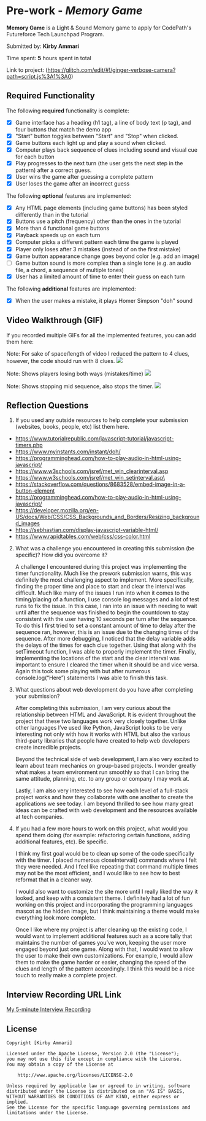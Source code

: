 # Pre-work - *Memory Game*

**Memory Game** is a Light & Sound Memory game to apply for CodePath's Futureforce Tech Launchpad Program. 

Submitted by: **Kirby Ammari**

Time spent: **5** hours spent in total

Link to project: (https://glitch.com/edit/#!/ginger-verbose-camera?path=script.js%3A1%3A0)

## Required Functionality

The following **required** functionality is complete:

* [X] Game interface has a heading (h1 tag), a line of body text (p tag), and four buttons that match the demo app
* [X] "Start" button toggles between "Start" and "Stop" when clicked. 
* [X] Game buttons each light up and play a sound when clicked. 
* [X] Computer plays back sequence of clues including sound and visual cue for each button
* [X] Play progresses to the next turn (the user gets the next step in the pattern) after a correct guess. 
* [X] User wins the game after guessing a complete pattern
* [X] User loses the game after an incorrect guess

The following **optional** features are implemented:

* [X] Any HTML page elements (including game buttons) has been styled differently than in the tutorial
* [X] Buttons use a pitch (frequency) other than the ones in the tutorial
* [X] More than 4 functional game buttons
* [X] Playback speeds up on each turn
* [X] Computer picks a different pattern each time the game is played
* [X] Player only loses after 3 mistakes (instead of on the first mistake)
* [X] Game button appearance change goes beyond color (e.g. add an image)
* [ ] Game button sound is more complex than a single tone (e.g. an audio file, a chord, a sequence of multiple tones)
* [X] User has a limited amount of time to enter their guess on each turn

The following **additional** features are implemented:

- [X] When the user makes a mistake, it plays Homer Simpson "doh" sound

## Video Walkthrough (GIF)

If you recorded multiple GIFs for all the implemented features, you can add them here:

Note: For sake of space/length of video I reduced the pattern to 4 clues, however, the code should run with 8 clues.
![](prework_win.gif)

Note: Shows players losing both ways (mistakes/time)
![](prework_lose.gif)

Note: Shows stopping mid sequence, also stops the timer.
![](prework_stop_while_playing.gif)

## Reflection Questions
1. If you used any outside resources to help complete your submission (websites, books, people, etc) list them here. 
- https://www.tutorialrepublic.com/javascript-tutorial/javascript-timers.php
- https://www.myinstants.com/instant/doh/
- https://programminghead.com/how-to-play-audio-in-html-using-javascript/
- https://www.w3schools.com/jsref/met_win_clearinterval.asp
- https://www.w3schools.com/jsref/met_win_setinterval.asp\
- https://stackoverflow.com/questions/8683528/embed-image-in-a-button-element
- https://programminghead.com/how-to-play-audio-in-html-using-javascript/
- https://developer.mozilla.org/en-US/docs/Web/CSS/CSS_Backgrounds_and_Borders/Resizing_background_images
- https://sebhastian.com/display-javascript-variable-html/
- https://www.rapidtables.com/web/css/css-color.html

2. What was a challenge you encountered in creating this submission (be specific)? How did you overcome it?

    A challenge I encountered during this project was implementing the timer functionality. Much like the prework submission warns, this was definitely the most challenging aspect to implement. More specifically, finding the proper time and place to start and clear the interval was difficult. Much like many of the issues I run into when it comes to the timing/placing of a function, I use console log messages and a lot of test runs to fix the issue. In this case, I ran into an issue with needing to wait until after the sequence was finished to begin the countdown to stay consistent with the user having 10 seconds per turn after the sequence. To do this I first tried to set a constant amount of time to delay after the sequence ran, however, this is an issue due to the changing times of the sequence. After more debugging, I noticed that the delay variable adds the delays of the times for each clue together. Using that along with the setTimeout function, I was able to properly implement the timer. Finally, implementing the locations of the start and the clear interval was important to ensure I cleared the timer when it should be and vice versa. Again this took some playing with but after numerous console.log(“Here”) statements I was able to finish this task.

3. What questions about web development do you have after completing your submission?

    After completing this submission, I am very curious about the relationship between HTML and JavaScript. It is evident throughout the project that these two languages work very closely together. Unlike other languages I’ve used like Python, JavaScript looks to be very interesting not only with how it works with HTML but also the various third-party libraries that people have created to help web developers create incredible projects.
    
	Beyond the technical side of web development, I am also very excited to learn about team mechanics on group-based projects. I wonder greatly what makes a team environment run smoothly so that I can bring the same attitude, planning, etc. to any group or company I may work at. 
    
	Lastly, I am also very interested to see how each level of a full-stack project works and how they collaborate with one another to create the applications we see today. I am beyond thrilled to see how many great ideas can be crafted with web development and the resources available at tech companies.


4. If you had a few more hours to work on this project, what would you spend them doing (for example: refactoring certain functions, adding additional features, etc). Be specific.

    I think my first goal would be to clean up some of the code specifically with the timer. I placed numerous closeInterval() commands where I felt they were needed. And I feel like repeating that command multiple times may not be the most efficient, and I would like to see how to best reformat that in a cleaner way. 

	I would also want to customize the site more until I really liked the way it looked, and keep with a consistent theme. I definitely had a lot of fun working on this project and incorporating the programming languages mascot as the hidden image, but I think maintaining a theme would make everything look more complete.
    
	Once I like where my project is after cleaning up the existing code, I would want to implement additional features such as a score tally that maintains the number of games you’ve won, keeping the user more engaged beyond just one game. Along with that, I would want to allow the user to make their own customizations. For example, I would allow them to make the game harder or easier, changing the speed of the clues and length of the pattern accordingly. I think this would be a nice touch to really make a complete project.




## Interview Recording URL Link

[My 5-minute Interview Recording](https://www.youtube.com/watch?v=FTOxgBt-Zgs)


## License

    Copyright [Kirby Ammari]

    Licensed under the Apache License, Version 2.0 (the "License");
    you may not use this file except in compliance with the License.
    You may obtain a copy of the License at

        http://www.apache.org/licenses/LICENSE-2.0

    Unless required by applicable law or agreed to in writing, software
    distributed under the License is distributed on an "AS IS" BASIS,
    WITHOUT WARRANTIES OR CONDITIONS OF ANY KIND, either express or implied.
    See the License for the specific language governing permissions and
    limitations under the License.

